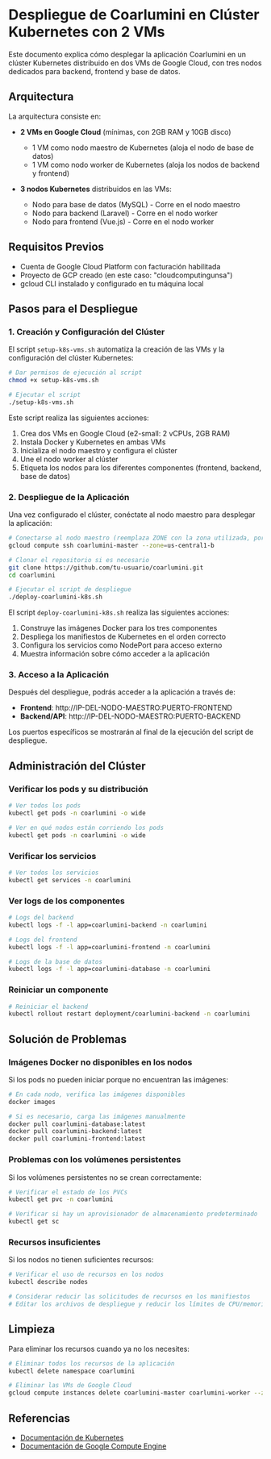# Despliegue de Coarlumini en Clúster Kubernetes con 2 VMs

Este documento explica cómo desplegar la aplicación Coarlumini en un clúster Kubernetes distribuido en dos VMs de Google Cloud, con tres nodos dedicados para backend, frontend y base de datos.

## Arquitectura

La arquitectura consiste en:

- **2 VMs en Google Cloud** (mínimas, con 2GB RAM y 10GB disco)
  - 1 VM como nodo maestro de Kubernetes (aloja el nodo de base de datos)
  - 1 VM como nodo worker de Kubernetes (aloja los nodos de backend y frontend)

- **3 nodos Kubernetes** distribuidos en las VMs:
  - Nodo para base de datos (MySQL) - Corre en el nodo maestro
  - Nodo para backend (Laravel) - Corre en el nodo worker
  - Nodo para frontend (Vue.js) - Corre en el nodo worker

## Requisitos Previos

- Cuenta de Google Cloud Platform con facturación habilitada
- Proyecto de GCP creado (en este caso: "cloudcomputingunsa")
- gcloud CLI instalado y configurado en tu máquina local

## Pasos para el Despliegue

### 1. Creación y Configuración del Clúster

El script `setup-k8s-vms.sh` automatiza la creación de las VMs y la configuración del clúster Kubernetes:

```bash
# Dar permisos de ejecución al script
chmod +x setup-k8s-vms.sh

# Ejecutar el script
./setup-k8s-vms.sh
```

Este script realiza las siguientes acciones:
1. Crea dos VMs en Google Cloud (e2-small: 2 vCPUs, 2GB RAM)
2. Instala Docker y Kubernetes en ambas VMs
3. Inicializa el nodo maestro y configura el clúster
4. Une el nodo worker al clúster
5. Etiqueta los nodos para los diferentes componentes (frontend, backend, base de datos)

### 2. Despliegue de la Aplicación

Una vez configurado el clúster, conéctate al nodo maestro para desplegar la aplicación:

```bash
# Conectarse al nodo maestro (reemplaza ZONE con la zona utilizada, por defecto us-central1-b)
gcloud compute ssh coarlumini-master --zone=us-central1-b

# Clonar el repositorio si es necesario
git clone https://github.com/tu-usuario/coarlumini.git
cd coarlumini

# Ejecutar el script de despliegue
./deploy-coarlumini-k8s.sh
```

El script `deploy-coarlumini-k8s.sh` realiza las siguientes acciones:
1. Construye las imágenes Docker para los tres componentes
2. Despliega los manifiestos de Kubernetes en el orden correcto
3. Configura los servicios como NodePort para acceso externo
4. Muestra información sobre cómo acceder a la aplicación

### 3. Acceso a la Aplicación

Después del despliegue, podrás acceder a la aplicación a través de:

- **Frontend**: http://IP-DEL-NODO-MAESTRO:PUERTO-FRONTEND
- **Backend/API**: http://IP-DEL-NODO-MAESTRO:PUERTO-BACKEND

Los puertos específicos se mostrarán al final de la ejecución del script de despliegue.

## Administración del Clúster

### Verificar los pods y su distribución

```bash
# Ver todos los pods
kubectl get pods -n coarlumini -o wide

# Ver en qué nodos están corriendo los pods
kubectl get pods -n coarlumini -o wide
```

### Verificar los servicios

```bash
# Ver todos los servicios
kubectl get services -n coarlumini
```

### Ver logs de los componentes

```bash
# Logs del backend
kubectl logs -f -l app=coarlumini-backend -n coarlumini

# Logs del frontend
kubectl logs -f -l app=coarlumini-frontend -n coarlumini

# Logs de la base de datos
kubectl logs -f -l app=coarlumini-database -n coarlumini
```

### Reiniciar un componente

```bash
# Reiniciar el backend
kubectl rollout restart deployment/coarlumini-backend -n coarlumini
```

## Solución de Problemas

### Imágenes Docker no disponibles en los nodos

Si los pods no pueden iniciar porque no encuentran las imágenes:

```bash
# En cada nodo, verifica las imágenes disponibles
docker images

# Si es necesario, carga las imágenes manualmente
docker pull coarlumini-database:latest
docker pull coarlumini-backend:latest
docker pull coarlumini-frontend:latest
```

### Problemas con los volúmenes persistentes

Si los volúmenes persistentes no se crean correctamente:

```bash
# Verificar el estado de los PVCs
kubectl get pvc -n coarlumini

# Verificar si hay un aprovisionador de almacenamiento predeterminado
kubectl get sc
```

### Recursos insuficientes

Si los nodos no tienen suficientes recursos:

```bash
# Verificar el uso de recursos en los nodos
kubectl describe nodes

# Considerar reducir las solicitudes de recursos en los manifiestos
# Editar los archivos de despliegue y reducir los límites de CPU/memoria
```

## Limpieza

Para eliminar los recursos cuando ya no los necesites:

```bash
# Eliminar todos los recursos de la aplicación
kubectl delete namespace coarlumini

# Eliminar las VMs de Google Cloud
gcloud compute instances delete coarlumini-master coarlumini-worker --zone=us-central1-b
```

## Referencias

- [Documentación de Kubernetes](https://kubernetes.io/docs/)
- [Documentación de Google Compute Engine](https://cloud.google.com/compute/docs)